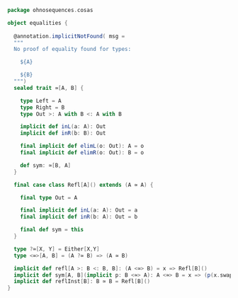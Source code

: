 
```scala
package ohnosequences.cosas

object equalities {
  
  @annotation.implicitNotFound( msg = 
  """
  No proof of equality found for types:  

    ${A}

    ${B}
  """)
  sealed trait ≃[A, B] { 

    type Left = A
    type Right = B
    type Out >: A with B <: A with B 

    implicit def inL(a: A): Out
    implicit def inR(b: B): Out

    final implicit def elimL(o: Out): A = o
    final implicit def elimR(o: Out): B = o

    def sym: ≃[B, A]
  }

  final case class Refl[A]() extends (A ≃ A) { 

    final type Out = A

    final implicit def inL(a: A): Out = a
    final implicit def inR(b: A): Out = b

    final def sym = this
  } 

  type ?≃[X, Y] = Either[X,Y]
  type <≃>[A, B] = (A ?≃ B) => (A ≃ B)

  implicit def refl[A >: B <: B, B]: (A <≃> B) = x => Refl[B]()
  implicit def sym[A, B](implicit p: B <≃> A): A <≃> B = x => (p(x.swap).sym)
  implicit def reflInst[B]: B ≃ B = Refl[B]()
}
```




[test/scala/cosas/asserts.scala]: ../../../test/scala/cosas/asserts.scala.md
[test/scala/cosas/DenotationTests.scala]: ../../../test/scala/cosas/DenotationTests.scala.md
[test/scala/cosas/SubsetTypesTests.scala]: ../../../test/scala/cosas/SubsetTypesTests.scala.md
[test/scala/cosas/EqualityTests.scala]: ../../../test/scala/cosas/EqualityTests.scala.md
[test/scala/cosas/PropertyTests.scala]: ../../../test/scala/cosas/PropertyTests.scala.md
[test/scala/cosas/RecordTests.scala]: ../../../test/scala/cosas/RecordTests.scala.md
[test/scala/cosas/TypeSetTests.scala]: ../../../test/scala/cosas/TypeSetTests.scala.md
[test/scala/cosas/TypeUnionTests.scala]: ../../../test/scala/cosas/TypeUnionTests.scala.md
[main/scala/cosas/typeUnions.scala]: typeUnions.scala.md
[main/scala/cosas/properties.scala]: properties.scala.md
[main/scala/cosas/records.scala]: records.scala.md
[main/scala/cosas/fns.scala]: fns.scala.md
[main/scala/cosas/types.scala]: types.scala.md
[main/scala/cosas/typeSets.scala]: typeSets.scala.md
[main/scala/cosas/ops/records/Conversions.scala]: ops/records/Conversions.scala.md
[main/scala/cosas/ops/records/Update.scala]: ops/records/Update.scala.md
[main/scala/cosas/ops/records/Transform.scala]: ops/records/Transform.scala.md
[main/scala/cosas/ops/records/Get.scala]: ops/records/Get.scala.md
[main/scala/cosas/ops/typeSets/Conversions.scala]: ops/typeSets/Conversions.scala.md
[main/scala/cosas/ops/typeSets/Filter.scala]: ops/typeSets/Filter.scala.md
[main/scala/cosas/ops/typeSets/Subtract.scala]: ops/typeSets/Subtract.scala.md
[main/scala/cosas/ops/typeSets/Mappers.scala]: ops/typeSets/Mappers.scala.md
[main/scala/cosas/ops/typeSets/Union.scala]: ops/typeSets/Union.scala.md
[main/scala/cosas/ops/typeSets/Reorder.scala]: ops/typeSets/Reorder.scala.md
[main/scala/cosas/ops/typeSets/Take.scala]: ops/typeSets/Take.scala.md
[main/scala/cosas/ops/typeSets/Representations.scala]: ops/typeSets/Representations.scala.md
[main/scala/cosas/ops/typeSets/Pop.scala]: ops/typeSets/Pop.scala.md
[main/scala/cosas/ops/typeSets/Replace.scala]: ops/typeSets/Replace.scala.md
[main/scala/cosas/equality.scala]: equality.scala.md